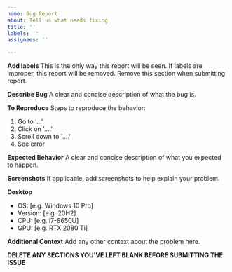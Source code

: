 ```yaml
---
name: Bug Report
about: Tell us what needs fixing
title: ''
labels: ''
assignees: ''

---
```


**Add labels**
This is the only way this report will be seen. If labels are improper, this report will be removed.
Remove this section when submitting report.

**Describe Bug**
A clear and concise description of what the bug is.

**To Reproduce**
Steps to reproduce the behavior:
1. Go to '...'
2. Click on '....'
3. Scroll down to '....'
4. See error

**Expected Behavior**
A clear and concise description of what you expected to happen.

**Screenshots**
If applicable, add screenshots to help explain your problem.

**Desktop**
 - OS: [e.g. Windows 10 Pro]
 - Version: [e.g. 20H2]
 - CPU: [e.g. i7-8650U]
 - GPU: [e.g. RTX 2080 Ti]

**Additional Context**
Add any other context about the problem here.

**DELETE ANY SECTIONS YOU'VE LEFT BLANK BEFORE SUBMITTING THE ISSUE**
